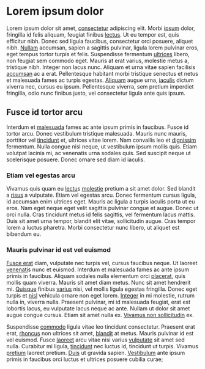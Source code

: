# Lorem ipsum dolor

Lorem ipsum dolor sit amet, [consectetur](https://google.com) adipiscing elit. Morbi [ipsum](https://google.com) dolor, fringilla id felis aliquam, feugiat finibus [lectus](https://google.com). Ut eu tempor est, quis efficitur nibh. Donec sed ligula faucibus, consectetur orci posuere, aliquet nibh. [Nullam](https://google.com) accumsan, sapien a sagittis pulvinar, ligula lorem pulvinar eros, eget tempus tortor turpis et felis. Suspendisse fermentum [ultrices](https://google.com) libero, non feugiat sem commodo eget. Mauris at erat varius, molestie metus a, tristique nibh. Integer non lacus nunc. Aliquam et urna vitae sapien facilisis [accumsan](https://google.com) ac a erat. Pellentesque habitant morbi tristique senectus et netus et malesuada fames ac turpis egestas. [Aliquam](https://google.com) augue urna, [iaculis](https://google.com) dictum viverra nec, cursus eu ipsum. Pellentesque viverra, sem pretium imperdiet fringilla, odio nunc finibus justo, vel consectetur ligula ante quis ipsum.

## Fusce id tortor arcu

Interdum et [malesuada](https://google.com) fames ac ante ipsum primis in faucibus. Fusce id tortor arcu. Donec vestibulum tristique malesuada. Mauris nunc mauris, porttitor vel [tincidunt](https://google.com) et, ultrices vitae lorem. Nam convallis leo et [dignissim](https://google.com) fermentum. Nulla congue nisl neque, ut vestibulum ipsum mollis quis. Etiam volutpat lacinia mi, ac venenatis urna sodales quis. Sed suscipit neque ut scelerisque posuere. Donec ornare sed diam id iaculis.

### Etiam vel egestas arcu

Vivamus quis quam eu [lectu](https://google.com)s [molestie](https://google.com) pretium a sit amet dolor. Sed blandit a [risus](https://google.com) a vulputate. Etiam vel egestas arcu. Donec fermentum cursus ligula, id accumsan enim ultrices eget. Mauris ac ligula a turpis iaculis porta ut eu eros. Nam eget neque eget velit sagittis pulvinar congue et augue. Donec ut orci nulla. Cras tincidunt metus id felis sagittis, vel fermentum lacus mattis. Duis sit amet urna tempor, blandit elit vitae, sollicitudin augue. Cras tempor lorem a luctus pharetra. Morbi consectetur nunc libero, ut aliquet est bibendum eu.

### Mauris pulvinar id est vel euismod

[Fusce erat](https://google.com) diam, vulputate nec turpis vel, cursus faucibus neque. Ut laoreet [venenati](https://google.com)s nunc et euismod. Interdum et malesuada fames ac ante ipsum primis in faucibus. Aliquam sodales nulla elementum orci [placerat](https://google.com), quis mollis quam viverra. Mauris sit amet diam metus. Nunc sit amet hendrerit mi. [Quisque](https://google.com) finibus [varius](https://google.com) nisi, vel mollis ligula egestas fringilla. Donec eget turpis et [nisl](https://google.com) vehicula ornare non eget lorem. [Integer](https://google.com) in mi molestie, rutrum nulla in, viverra nulla. Praesent pulvinar, mi id malesuada feugiat, erat est lobortis lacus, eu vulputate lacus neque ac ante. Nullam ut dolor sit amet augue congue cursus. Etiam sit amet nulla ex. [Vivamus non sollicitudin](https://google.com) ex.

Suspendisse [commodo](https://google.com) ligula vitae leo tincidunt consectetur. Praesent erat erat, [rhoncus](https://google.com) non ultrices sit amet, [blandit](https://google.com) at metus. Mauris pulvinar id est vel euismod. Fusce [laoreet](https://google.com) arcu vitae nisi varius [vulputate](https://google.com) sit amet sed nulla. Curabitur mi ligula, [tincidunt](https://google.com) nec luctus id, tincidunt ut turpis. Vivamus [pretium](https://google.com) laoreet pretium. [Duis](https://google.com) ut gravida sapien. [Vestibulum](https://google.com) ante ipsum primis in faucibus orci luctus et ultrices posuere cubilia curae;
